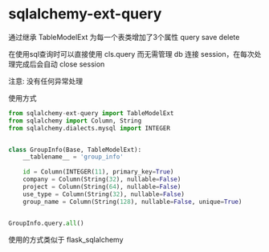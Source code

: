 # sqlalchemy-ext-query
通过继承 TableModelExt 为每一个表类增加了3个属性
query
save
delete

在使用sql查询时可以直接使用
cls.query
而无需管理 db 连接 session，在每次处理完成后会自动 close session

注意: 没有任何异常处理

使用方式

```python
from sqlalchemy-ext-query import TableModelExt
from sqlalchemy import Column, String
from sqlalchemy.dialects.mysql import INTEGER


class GroupInfo(Base, TableModelExt):
    __tablename__ = 'group_info'
    
    id = Column(INTEGER(11), primary_key=True)
    company = Column(String(32), nullable=False)
    project = Column(String(64), nullable=False)
    use_type = Column(String(32), nullable=False)
    group_name = Column(String(128), nullable=False, unique=True)
    

GroupInfo.query.all()

```
使用的方式类似于 flask_sqlalchemy
